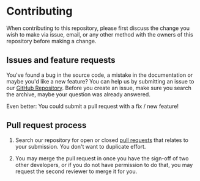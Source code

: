 # Contributing

When contributing to this repository, please first discuss the change you wish
to make via issue, email, or any other method with the owners of this repository
before making a change.

## Issues and feature requests

You've found a bug in the source code, a mistake in the documentation or maybe
you'd like a new feature? You can help us by submitting an issue to our
[GitHub Repository][github]. Before you create an issue, make sure you search
the archive, maybe your question was already answered.

Even better: You could submit a pull request with a fix / new feature!

## Pull request process

1. Search our repository for open or closed [pull requests][prs] that relates
   to your submission. You don't want to duplicate effort.

1. You may merge the pull request in once you have the sign-off of two other
   developers, or if you do not have permission to do that, you may request
   the second reviewer to merge it for you.

[github]: https://github.com/miguelangel-nubla/hassio-step-ca-client/issues
[prs]: https://github.com/miguelangel-nubla/hassio-step-ca-client/pulls
